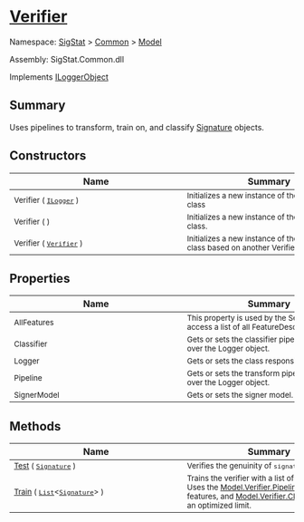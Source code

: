 # [Verifier](./Verifier.md)

Namespace: [SigStat]() > [Common](./../README.md) > [Model](./README.md)

Assembly: SigStat.Common.dll

Implements [ILoggerObject](./../ILoggerObject.md)

## Summary
Uses pipelines to transform, train on, and classify [Signature](https://github.com/hargitomi97/sigstat/blob/master/docs/md/SigStat/Common/Signature.md) objects.

## Constructors

| Name | Summary | 
| --- | --- | 
| <sub>Verifier ( [`ILogger`](https://docs.microsoft.com/en-us/dotnet/api/Microsoft.Extensions.Logging.ILogger) )</sub><div style="width: 290px"> | <sub>Initializes a new instance of the [Model.Verifier](https://github.com/hargitomi97/sigstat/blob/master/docs/md/SigStat/Common/Model/Verifier.md) class</sub><div style="width: 290px"> | <br>
| <sub>Verifier (  )</sub><div style="width: 290px"> | <sub>Initializes a new instance of the [Model.Verifier](https://github.com/hargitomi97/sigstat/blob/master/docs/md/SigStat/Common/Model/Verifier.md) class.</sub><div style="width: 290px"> | <br>
| <sub>Verifier ( [`Verifier`](./Verifier.md) )</sub><div style="width: 290px"> | <sub>Initializes a new instance of the [Model.Verifier](https://github.com/hargitomi97/sigstat/blob/master/docs/md/SigStat/Common/Model/Verifier.md) class based on another Verifier instance</sub><div style="width: 290px"> | <br>


## Properties

| Name | Summary | 
| --- | --- | 
| <sub>AllFeatures</sub><div style="width: 290px"> | <sub>This property is used by the Serializer to access a list of all FeatureDescriptors</sub><div style="width: 290px"> | <br>
| <sub>Classifier</sub><div style="width: 290px"> | <sub>Gets or sets the classifier pipeline. Hands over the Logger object.</sub><div style="width: 290px"> | <br>
| <sub>Logger</sub><div style="width: 290px"> | <sub>Gets or sets the class responsible for logging</sub><div style="width: 290px"> | <br>
| <sub>Pipeline</sub><div style="width: 290px"> | <sub>Gets or sets the transform pipeline. Hands over the Logger object.</sub><div style="width: 290px"> | <br>
| <sub>SignerModel</sub><div style="width: 290px"> | <sub>Gets or sets the signer model.</sub><div style="width: 290px"> | <br>


## Methods

| Name | Summary | 
| --- | --- | 
| <sub>[Test](./Methods/Verifier-100664117.md) ( [`Signature`](./../Signature.md) )</sub><div style="width: 290px"> | <sub>Verifies the genuinity of `signature`.</sub><div style="width: 290px"> | <br>
| <sub>[Train](./Methods/Verifier-100664116.md) ( [`List`](https://docs.microsoft.com/en-us/dotnet/api/System.Collections.Generic.List-1)\<[`Signature`](./../Signature.md)> )</sub><div style="width: 290px"> | <sub>Trains the verifier with a list of signatures. Uses the [Model.Verifier.Pipeline](https://github.com/hargitomi97/sigstat/blob/master/docs/md/SigStat/Common/Model/Verifier.md) to extract features,  and [Model.Verifier.Classifier](https://github.com/hargitomi97/sigstat/blob/master/docs/md/SigStat/Common/Model/Verifier.md) to find an optimized limit.</sub><div style="width: 290px"> | <br>


